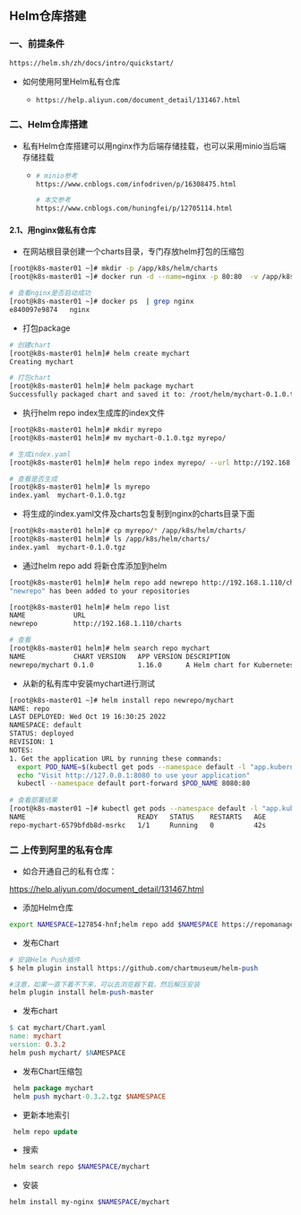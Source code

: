 ## Helm仓库搭建

### 一、前提条件

```sh
https://helm.sh/zh/docs/intro/quickstart/
```

- 如何使用阿里Helm私有仓库

  - ```sh
    https://help.aliyun.com/document_detail/131467.html
    ```



### 二、Helm仓库搭建

- 私有Helm仓库搭建可以用nginx作为后端存储挂载，也可以采用minio当后端存储挂载

  - ```sh
    # minio参考
    https://www.cnblogs.com/infodriven/p/16308475.html
    
    # 本文参考
    https://www.cnblogs.com/huningfei/p/12705114.html
    ```

#### 2.1、用nginx做私有仓库

- 在网站根目录创建一个charts目录，专门存放helm打包的压缩包

```sh
[root@k8s-master01 ~]# mkdir -p /app/k8s/helm/charts
[root@k8s-master01 ~]# docker run -d --name=nginx -p 80:80  -v /app/k8s/helm/charts:/usr/share/nginx/html/charts nginx

# 查看nginx是否启动成功
[root@k8s-master01 ~]# docker ps  | grep nginx
e840097e9874   nginx                                                                 "/docker-entrypoint.…"   About a minute ago   Up About a minute   0.0.0.0:80->80/tcp, :::80->80/tcp   nginx
```

- 打包package

```sh
# 创建chart
[root@k8s-master01 helm]# helm create mychart
Creating mychart

# 打包chart
[root@k8s-master01 helm]# helm package mychart
Successfully packaged chart and saved it to: /root/helm/mychart-0.1.0.tgz
```

- 执行helm repo index生成库的index文件

```sh
[root@k8s-master01 helm]# mkdir myrepo
[root@k8s-master01 helm]# mv mychart-0.1.0.tgz myrepo/

# 生成index.yaml
[root@k8s-master01 helm]# helm repo index myrepo/ --url http://192.168.1.110/charts

# 查看是否生成
[root@k8s-master01 helm]# ls myrepo
index.yaml  mychart-0.1.0.tgz  
```

- 将生成的index.yaml文件及charts包复制到nginx的charts目录下面

```sh
[root@k8s-master01 helm]# cp myrepo/* /app/k8s/helm/charts/
[root@k8s-master01 helm]# ls /app/k8s/helm/charts/
index.yaml  mychart-0.1.0.tgz
```

- 通过helm repo add 将新仓库添加到helm

```sh
[root@k8s-master01 helm]# helm repo add newrepo http://192.168.1.110/charts
"newrepo" has been added to your repositories

[root@k8s-master01 helm]# helm repo list
NAME         	URL                                         
newrepo      	http://192.168.1.110/charts       

# 查看
[root@k8s-master01 helm]# helm search repo mychart
NAME           	CHART VERSION	APP VERSION	DESCRIPTION                
newrepo/mychart	0.1.0        	1.16.0     	A Helm chart for Kubernetes
```

- 从新的私有库中安装mychart进行测试

```sh
[root@k8s-master01 ~]# helm install repo newrepo/mychart
NAME: repo
LAST DEPLOYED: Wed Oct 19 16:30:25 2022
NAMESPACE: default
STATUS: deployed
REVISION: 1
NOTES:
1. Get the application URL by running these commands:
  export POD_NAME=$(kubectl get pods --namespace default -l "app.kubernetes.io/name=mychart,app.kubernetes.io/instance=repo" -o jsonpath="{.items[0].metadata.name}")
  echo "Visit http://127.0.0.1:8080 to use your application"
  kubectl --namespace default port-forward $POD_NAME 8080:80
  
# 查看部署结果
[root@k8s-master01 ~]# kubectl get pods --namespace default -l "app.kubernetes.io/name=mychart,app.kubernetes.io/instance=repo"
NAME                            READY   STATUS    RESTARTS   AGE
repo-mychart-6579bfdb8d-msrkc   1/1     Running   0          42s
```



### 二 上传到阿里的私有仓库

- 如合开通自己的私有仓库：

https://help.aliyun.com/document_detail/131467.html

- 添加Helm仓库

```bash
export NAMESPACE=127854-hnf;helm repo add $NAMESPACE https://repomanage.rdc.aliyun.com/helm_repositories/$NAMESPACE --username=YhgrHd --password=gvM3C8cuEc
```

- 发布Chart

```perl
# 安装Helm Push插件
$ helm plugin install https://github.com/chartmuseum/helm-push

#注意，如果一直下着不下来，可以去浏览器下载，然后解压安装
helm plugin install helm-push-master
```

- 发布chart

```makefile
$ cat mychart/Chart.yaml 
name: mychart 
version: 0.3.2
helm push mychart/ $NAMESPACE
```

- 发布Chart压缩包

```perl
 helm package mychart
 helm push mychart-0.3.2.tgz $NAMESPACE
```

- 更新本地索引

```sql
 helm repo update
```

- 搜索

```bash
helm search repo $NAMESPACE/mychart
```

- 安装 

```bash
helm install my-nginx $NAMESPACE/mychart
```